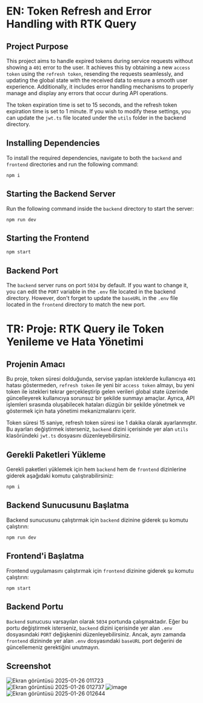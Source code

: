 # EN: Token Refresh and Error Handling with RTK Query

## Project Purpose
This project aims to handle expired tokens during service requests without showing a `401` error to the user. It achieves this by obtaining a new `access token` using the `refresh token`, resending the requests seamlessly, and updating the global state with the received data to ensure a smooth user experience. Additionally, it includes error handling mechanisms to properly manage and display any errors that occur during API operations.

The token expiration time is set to 15 seconds, and the refresh token expiration time is set to 1 minute. If you wish to modify these settings, you can update the `jwt.ts` file located under the `utils` folder in the backend directory.

## Installing Dependencies
To install the required dependencies, navigate to both the `backend` and `frontend` directories and run the following command:

`npm i`

## Starting the Backend Server
Run the following command inside the `backend` directory to start the server:

`npm run dev`

## Starting the Frontend
`npm start`

## Backend Port
The `backend` server runs on port `5034` by default. If you want to change it, you can edit the `PORT` variable in the `.env` file located in the backend directory. However, don't forget to update the `baseURL` in the `.env` file located in the `frontend` directory to match the new port.

# TR: Proje: RTK Query ile Token Yenileme ve Hata Yönetimi 

## Projenin Amacı
Bu proje, token süresi dolduğunda, servise yapılan isteklerde kullanıcıya `401` hatası göstermeden, `refresh token` ile yeni bir `access token` almayı, bu yeni token ile istekleri tekrar gerçekleştirip gelen verileri global state üzerinde güncelleyerek kullanıcıya sorunsuz bir şekilde sunmayı amaçlar. Ayrıca, API işlemleri sırasında oluşabilecek hataları düzgün bir şekilde yönetmek ve göstermek için hata yönetimi mekanizmalarını içerir.

Token süresi 15 saniye, refresh token süresi ise 1 dakika olarak ayarlanmıştır. Bu ayarları değiştirmek isterseniz, `backend` dizini içerisinde yer alan `utils` klasöründeki `jwt.ts` dosyasını düzenleyebilirsiniz.

## Gerekli Paketleri Yükleme
Gerekli paketleri yüklemek için hem `backend` hem de `frontend` dizinlerine giderek aşağıdaki komutu çalıştırabilirsiniz:

`npm i`

## Backend Sunucusunu Başlatma
Backend sunucusunu çalıştırmak için `backend` dizinine giderek şu komutu çalıştırın:

`npm run dev`

## Frontend'i Başlatma
Frontend uygulamasını çalıştırmak için `frontend` dizinine giderek şu komutu çalıştırın:

`npm start`

## Backend Portu
`Backend` sunucusu varsayılan olarak `5034` portunda çalışmaktadır. Eğer bu portu değiştirmek isterseniz, `backend` dizini içerisinde yer alan `.env` dosyasındaki `PORT` değişkenini düzenleyebilirsiniz. Ancak, aynı zamanda `frontend` dizininde yer alan `.env` dosyasındaki `baseURL` port değerini de güncellemeniz gerektiğini unutmayın.

## Screenshot
![Ekran görüntüsü 2025-01-26 011723](https://github.com/user-attachments/assets/88762cc1-dad3-45bb-9e60-787e839889dc)
![Ekran görüntüsü 2025-01-26 012737](https://github.com/user-attachments/assets/349331ed-c0cc-4d60-85b3-130b9e2b4a29)
![image](https://github.com/user-attachments/assets/9e7e23e3-794a-4c3a-b47c-7e46b9528932)
![Ekran görüntüsü 2025-01-26 012644](https://github.com/user-attachments/assets/fe74f35b-36f8-4f34-a8cd-4401e92b5f82)
